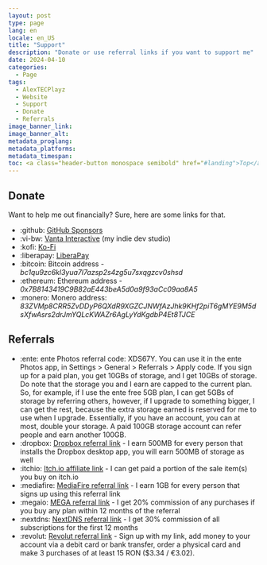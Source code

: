```yaml
---
layout: post
type: page
lang: en
locale: en_US
title: "Support"
description: "Donate or use referral links if you want to support me"
date: 2024-04-10
categories:
  - Page
tags:
  - AlexTECPlayz
  - Website
  - Support
  - Donate
  - Referrals
image_banner_link:
image_banner_alt:
metadata_proglang:
metadata_platforms:
metadata_timespan:
toc: <a class="header-button monospace semibold" href="#landing">Top</a><br><a class="header-button monospace semibold" href="#donate">Donate</a><br><a class="header-button monospace semibold" href="#referrals">Referrals</a>
---
```


## Donate
Want to help me out financially? Sure, here are some links for that.

- :github: [GitHub Sponsors](https://github.com/sponsors/alextecplayz)
- :vi-bw: [Vanta Interactive](https://vantainteractive.com) (my indie dev studio)
- :kofi: [Ko-Fi](https://ko-fi.com/alextecplayz)
- :liberapay: [LiberaPay](https://liberapay.com/AlexTECPlayz/donate)
- :bitcoin: Bitcoin address - *bc1qu9zc6kl3yua7l7azsp2s4zg5u7sxqgzcv0shsd*
- :ethereum: Ethereum address - *0x7B8143419C9B82aE443beA5d0a9f93aCc09aa8A5*
- :monero: Monero address: *83ZVMp8CRR5ZvDDyP6QXdR9XGZCJNWfAzJhk9KHf2piT6gMYE9M5dsXfwAsrs2drJmYQLcKWAZr6AgLyYdKgdbP4Et8TJCE*

## Referrals
- :ente: ente Photos referral code: XDS67Y. You can use it in the ente Photos app, in Settings > General > Referrals > Apply code. If you sign up for a paid plan, you get 10GBs of storage, and I get 10GBs of storage. Do note that the storage you and I earn are capped to the current plan. So, for example, if I use the ente free 5GB plan, I can get 5GBs of storage by referring others, however, if I upgrade to something bigger, I can get the rest, because the extra storage earned is reserved for me to use when I upgrade. Essentially, if you have an account, you can at most, double your storage. A paid 100GB storage account can refer people and earn another 100GB.
- :dropbox: [Dropbox referral link](https://www.dropbox.com/referrals/AACOnZPj-nge_4ahMHKMynux8UNJ5Sv9qcw?src=global9) - I earn 500MB for every person that installs the Dropbox desktop app, you will earn 500MB of storage as well
- :itchio: [Itch.io affiliate link](https://itch.io/?ac=LxK9PBinVvG) - I can get paid a portion of the sale item(s) you buy on itch.io
- :mediafire: [MediaFire referral link](https://www.mediafire.com/?0obbv7v) - I earn 1GB for every person that signs up using this referral link
- :megaio: [MEGA referral link](https://mega.io/security?aff=FX5Pbirctu0) - I get 20% commission of any purchases if you buy any plan within 12 months of the referral
- :nextdns: [NextDNS referral link](https://nextdns.io/?from=2ktjq9dz) - I get 30% commission of all subscriptions for the first 12 months
- :revolut: [Revolut referral link](https://revolut.com/referral/?referral-code=alextecplayz!NOV1-24-VR-RO) - Sign up with my link, add money to your account via a debit card or bank transfer, order a physical card and make 3 purchases of at least 15 RON ($3.34 / €3.02).

